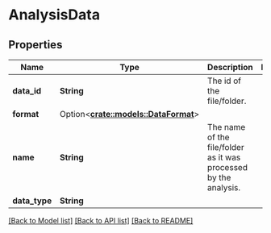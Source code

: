 # AnalysisData

## Properties

Name | Type | Description | Notes
------------ | ------------- | ------------- | -------------
**data_id** | **String** | The id of the file/folder. | 
**format** | Option<[**crate::models::DataFormat**](DataFormat.md)> |  | 
**name** | **String** | The name of the file/folder as it was processed by the analysis. | 
**data_type** | **String** |  | 

[[Back to Model list]](../README.md#documentation-for-models) [[Back to API list]](../README.md#documentation-for-api-endpoints) [[Back to README]](../README.md)


